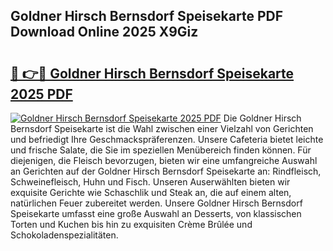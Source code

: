 ## Goldner Hirsch Bernsdorf Speisekarte PDF Download Online 2025 X9Giz

# <h2><a href="http://gcaxqb.nevu.top/?p=Goldner+Hirsch+Bernsdorf+Speisekarte">🔗 👉🔴 Goldner Hirsch Bernsdorf Speisekarte 2025 PDF</a></h2>

[![Goldner Hirsch Bernsdorf Speisekarte 2025 PDF](https://i.imgur.com/dBaPXMq.png)](http://gcaxqb.nevu.top/?p=Goldner+Hirsch+Bernsdorf+Speisekarte)
Die Goldner Hirsch Bernsdorf Speisekarte ist die Wahl zwischen einer Vielzahl von Gerichten und befriedigt Ihre Geschmackspräferenzen. Unsere Cafeteria bietet leichte und frische Salate, die Sie im speziellen Menübereich finden können. Für diejenigen, die Fleisch bevorzugen, bieten wir eine umfangreiche Auswahl an Gerichten auf der Goldner Hirsch Bernsdorf Speisekarte an: Rindfleisch, Schweinefleisch, Huhn und Fisch. Unseren Auserwählten bieten wir exquisite Gerichte wie Schaschlik und Steak an, die auf einem alten, natürlichen Feuer zubereitet werden. Unsere Goldner Hirsch Bernsdorf Speisekarte umfasst eine große Auswahl an Desserts, von klassischen Torten und Kuchen bis hin zu exquisiten Crème Brûlée und Schokoladenspezialitäten.
